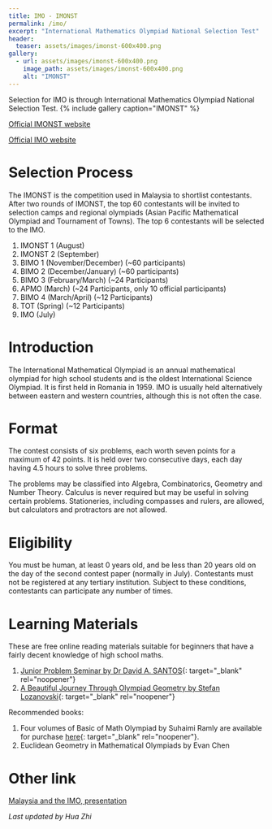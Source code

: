 ```yaml
---
title: IMO - IMONST
permalink: /imo/
excerpt: "International Mathematics Olympiad National Selection Test"
header:
  teaser: assets/images/imonst-600x400.png
gallery:
  - url: assets/images/imonst-600x400.png
    image_path: assets/images/imonst-600x400.png
    alt: "IMONST"
---
```


Selection for IMO is through International Mathematics Olympiad National Selection Test.
{% include gallery caption="IMONST" %}

[Official IMONST website](https://imo-malaysia.org/)

[Official IMO website](https://www.imo-official.org/)

# Selection Process

The IMONST is the competition used in Malaysia to shortlist contestants. After two rounds of IMONST, the top 60 contestants will be invited to selection camps and regional olympiads (Asian Pacific Mathematical Olympiad and Tournament of Towns). The top 6 contestants will be selected to the IMO.

1. IMONST 1 (August)
2. IMONST 2 (September)
3. BIMO 1 (November/December) (~60 participants)
4. BIMO 2 (December/January) (~60 participants)
5. BIMO 3 (February/March) (~24 Participants)
6. APMO (March) (~24 Participants, only 10 official participants)
7. BIMO 4 (March/April) (~12 Participants)
8. TOT (Spring) (~12 Participants)
9. IMO (July)

# Introduction

The International Mathematical Olympiad is an annual mathematical olympiad for high school students and is the oldest International Science Olympiad. It is first held in Romania in 1959. IMO is usually held alternatively between eastern and western countries, although this is not often the case.

# Format

The contest consists of six problems, each worth seven points for a maximum of 42 points. It is held over two consecutive days, each day having 4.5 hours to solve three problems.

The problems may be classified into Algebra, Combinatorics, Geometry and Number Theory. Calculus is never required but may be useful in solving certain problems. Stationeries, including compasses and rulers, are allowed, but calculators and protractors are not allowed.

# Eligibility

You must be human, at least 0 years old, and be less than 20 years old on the day of the second contest paper (normally in July). Contestants must not be registered at any tertiary institution. Subject to these conditions, contestants can participate any number of times.

# Learning Materials

These are free online reading materials suitable for beginners that have a fairly decent knowledge of high school maths.

1. [Junior Problem Seminar by Dr David A. SANTOS](https://www.rotupitti.it/materiali/Santos_Jiunior%20problem%20seminar_2008.pdf){: target="_blank" rel="noopener"}
2. [A Beautiful Journey Through Olympiad Geometry by Stefan Lozanovski](https://www.olympiadgeometry.com/the-book.html){: target="_blank" rel="noopener"}

Recommended books:

1. Four volumes of Basic of Math Olympiad by Suhaimi Ramly are available for purchase [here](https://www.kangaroomath.com.my/product/fullset-basic-math-olympiad-bomo/){: target="_blank" rel="noopener"}.
2. Euclidean Geometry in Mathematical Olympiads by Evan Chen


# Other link
[Malaysia and the IMO, presentation](https://docs.google.com/presentation/d/1Ak84VUt3VOhWkruo-bpo57BvsEp2aye6y7S9iLQPOCM/edit?usp=sharing)

*Last updated by Hua Zhi*
